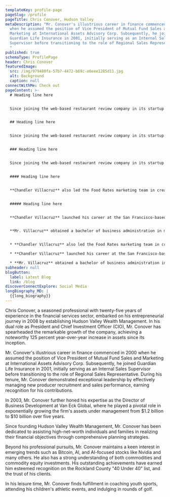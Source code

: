 ```yaml
---
templateKey: profile-page
pageSlug: /profile
pageTitle: Chris Conover, Hudson Valley
metaDescription: "Mr. Conover's illustrious career in finance commenced in 2000
  when he assumed the position of Vice President of Mutual Fund Sales and
  Marketing at International Assets Advisory Corp. Subsequently, he joined
  Guardian Life Insurance in 2001, initially serving as an Internal Sales
  Supervisor before transitioning to the role of Regional Sales Representative.
  "
published: true
schemaType: ProfilePage
header: Chris Conover
featuredImage:
  src: /img/979480fa-57b7-4472-b69c-e6eee1285d11.jpg
  alt: Background
  caption: null
connectWithMe: Check out
pageContent: >-
  # Heading line here


  Since joining the web-based restaurant review company in its startup phase, **Chandler Villacruz** has spearheaded market research activities that have allowed the firm to build effective advertising campaigns and achieve sound business growth.


  ## Heading line here


  Since joining the web-based restaurant review company in its startup phase, **Chandler Villacruz** has spearheaded market research activities that have allowed the firm to build effective advertising campaigns and achieve sound business growth.


  ### Heading line here


  Since joining the web-based restaurant review company in its startup phase, **Chandler Villacruz** has spearheaded market research activities that have allowed the firm to build effective advertising campaigns and achieve sound business growth.


  #### Heading line here


  **Chandler Villacruz** also led the Food Rates marketing team in creating a successful *user rewards program* that boosted online signups by 10,000 accounts in its first 30 days. For his achievements in his field, the [San Francisco Business Times](file:///home/surajit/Downloads/executives%20(2)/executives/profile.html#) recognized him as one of its “40 Under 40” *business leaders* in 2014.


  ##### Heading line here


  **Chandler Villacruz** launched his career at the San Francisco-based Healthy Living. After only six years with the firm, he advanced from his position of marketing associate to the role of marketing director.


  **Mr. Villacruz** obtained a bachelor of business administration in marketing from the Mays Business School at Texas A&M University, where he pursued the Advertising Strategy career track. Subsequently, he earned a master of science in marketing at the University of Southern California.


  * **Chandler Villacruz** also led the Food Rates marketing team in creating a successful *user rewards program* that boosted online signups by 10,000 accounts in its first 30 days. For his achievements in his field, the [San Francisco Business Times](file:///home/surajit/Downloads/executives%20(2)/executives/profile.html#) recognized him as one of its “40 Under 40” *business leaders* in 2014.

  * **Chandler Villacruz** launched his career at the San Francisco-based Healthy Living. After only six years with the firm, he advanced from his position of marketing associate to the role of marketing director.

  * **Mr. Villacruz** obtained a bachelor of business administration in marketing from the Mays Business School at Texas A&M University, where he pursued the Advertising Strategy career track. Subsequently, he earned a master of science in marketing at the University of Southern California.
subheader: null
blogButton:
  label: Latest Blog
  link: /blog
discoverConnectExplore: Social Media
longBiography_MD: |
  {{long_biography}}
---
```

Chris Conover, a seasoned professional with twenty-five years of experience in the financial services sector, embarked on his entrepreneurial journey in 2008 by establishing Hudson Valley Wealth Management. In his dual role as President and Chief Investment Officer (CIO), Mr. Conover has spearheaded the remarkable growth of the company, achieving a noteworthy 125 percent year-over-year increase in assets since its inception.

Mr. Conover's illustrious career in finance commenced in 2000 when he assumed the position of Vice President of Mutual Fund Sales and Marketing at International Assets Advisory Corp. Subsequently, he joined Guardian Life Insurance in 2001, initially serving as an Internal Sales Supervisor before transitioning to the role of Regional Sales Representative. During his tenure, Mr. Conover demonstrated exceptional leadership by effectively managing new producer recruitment and sales performance, earning recognition for his contributions.

In 2003, Mr. Conover further honed his expertise as the Director of Business Development at Van Eck Global, where he played a pivotal role in exponentially growing the firm's assets under management from $1.2 billion to $10 billion over five years.

Since founding Hudson Valley Wealth Management, Mr. Conover has been dedicated to assisting high-net-worth individuals and families in realizing their financial objectives through comprehensive planning strategies.

Beyond his professional pursuits, Mr. Conover maintains a keen interest in emerging trends such as Bitcoin, AI, and AI-focused stocks like Nvidia and many others. He also has a strong understanding of both commodities and commodity equity investments. His outstanding achievements have earned him esteemed recognition on the Rockland County "40 Under 40" list, and the trust of his clients.

In his leisure time, Mr. Conover finds fulfillment in coaching youth sports, attending his children's athletic events, and indulging in rounds of golf.